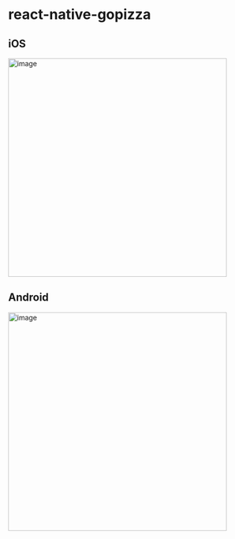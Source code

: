 # react-native-gopizza


## iOS

<img width="443" alt="image" src="https://user-images.githubusercontent.com/32423942/156086569-20fac081-19fb-4c94-8449-c500ee05f5e1.png">

## Android

<img width="443" width="443" alt="image" src="https://user-images.githubusercontent.com/32423942/156090706-03b737d9-14f5-4336-b5d5-53d3455282c9.png">
